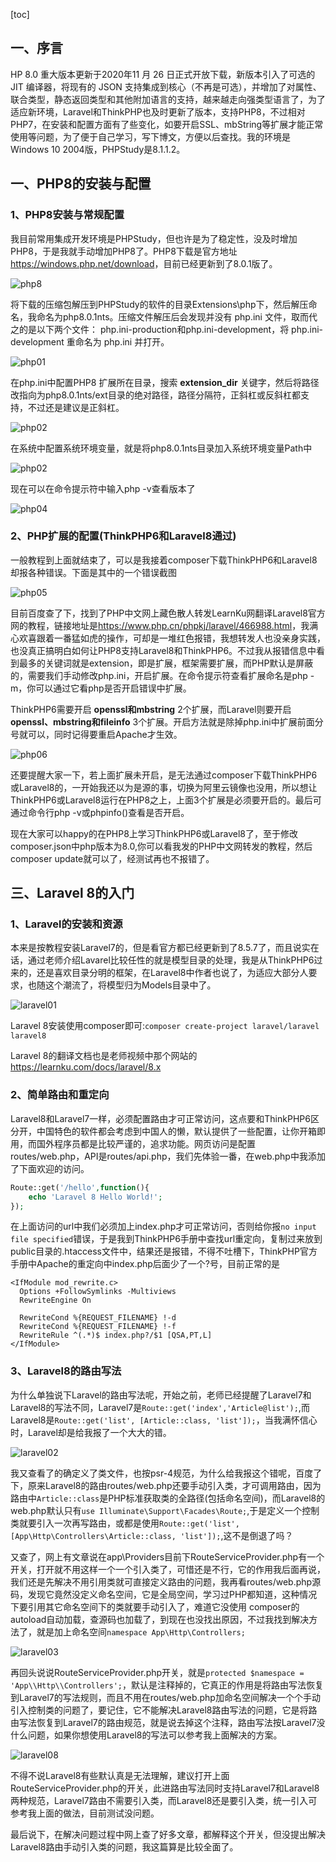 [toc]

## 一、序言

HP 8.0 重大版本更新于2020年11 月 26 日正式开放下载，新版本引入了可选的 JIT 编译器，将现有的 JSON 支持集成到核心（不再是可选），并增加了对属性、联合类型，静态返回类型和其他附加语言的支持，越来越走向强类型语言了，为了适应新环境，Laravel和ThinkPHP也及时更新了版本，支持PHP8，不过相对PHP7，在安装和配置方面有了些变化，如要开启SSL、mbString等扩展才能正常使用等问题，为了便于自己学习，写下博文，方便以后查找。我的环境是Windows 10 2004版，PHPStudy是8.1.1.2。

## 一、PHP8的安装与配置

### 1、PHP8安装与常规配置

我目前常用集成开发环境是PHPStudy，但也许是为了稳定性，没及时增加PHP8，于是我就手动增加PHP8了。PHP8下载是官方地址<https://windows.php.net/download>，目前已经更新到了8.0.1版了。

![php8](php8.png)

将下载的压缩包解压到PHPStudy的软件的目录Extensions\php下，然后解压命名，我命名为php8.0.1nts。压缩文件解压后会发现并没有 php.ini 文件，取而代之的是以下两个文件：
php.ini-production和php.ini-development，将 php.ini-development 重命名为 php.ini 并打开。

![php01](php01.png)

在php.ini中配置PHP8 扩展所在目录，搜索 **extension_dir** 关键字，然后将路径改指向为php8.0.1nts/ext目录的绝对路径，路径分隔符，正斜杠或反斜杠都支持，不过还是建议是正斜杠。

![php02](php02.png)

在系统中配置系统环境变量，就是将php8.0.1nts目录加入系统环境变量Path中

![php02](php03.png)

现在可以在命令提示符中输入php -v查看版本了

![php04](php04.png)

### 2、PHP扩展的配置(ThinkPHP6和Laravel8通过)

一般教程到上面就结束了，可以是我接着composer下载ThinkPHP6和Laravel8却报各种错误。下面是其中的一个错误截图

![php05](php05.png)

目前百度查了下，找到了PHP中文网上藏色散人转发LearnKu网翻译Laravel8官方网的教程，链接地址是<https://www.php.cn/phpkj/laravel/466988.html>，我满心欢喜跟着一番猛如虎的操作，可却是一堆红色报错，我想转发人也没亲身实践，也没真正搞明白如何让PHP8支持Laravel8和ThinkPHP6。不过我从报错信息中看到最多的关键词就是extension，即是扩展，框架需要扩展，而PHP默认是屏蔽的，需要我们手动修改php.ini，开启扩展。在命令提示符查看扩展命名是php -m，你可以通过它看php是否开启错误中扩展。

ThinkPHP6需要开启 **openssl和mbstring** 2个扩展，而Laravel则要开启 **openssl、mbstring和fileinfo** 3个扩展。开启方法就是除掉php.ini中扩展前面分号就可以，同时记得要重启Apache才生效。

![php06](php06.png)

还要提醒大家一下，若上面扩展未开启，是无法通过composer下载ThinkPHP6或Laravel8的，一开始我还以为是源的事，切换为阿里云镜像也没用，所以想让ThinkPHP6或Laravel8运行在PHP8之上，上面3个扩展是必须要开启的。最后可通过命令行php -v或phpinfo()查看是否开启。

现在大家可以happy的在PHP8上学习ThinkPHP6或Laravel8了，至于修改composer.json中php版本为8.0,你可以看我发的PHP中文网转发的教程，然后composer update就可以了，经测试再也不报错了。

## 三、Laravel 8的入门

### 1、Laravel的安装和资源

本来是按教程安装Laravel7的，但是看官方都已经更新到了8.5.7了，而且说实在话，通过老师介绍Lavarel比较任性的就是模型目录的处理，我是从ThinkPHP6过来的，还是喜欢目录分明的框架，在Laravel8中作者也说了，为适应大部分人要求，也随这个潮流了，将模型归为Models目录中了。

![laravel01](laravel01.png)

Laravel 8安装使用composer即可:`composer create-project laravel/laravel laravel8`

Laravel 8的翻译文档也是老师视频中那个网站的<https://learnku.com/docs/laravel/8.x>

### 2、简单路由和重定向

Laravel8和Laravel7一样，必须配置路由才可正常访问，这点要和ThinkPHP6区分开，中国特色的软件都会考虑到中国人的懒，默认提供了一些配置，让你开箱即用，而国外程序员都是比较严谨的，追求功能。网页访问是配置routes/web.php，API是routes/api.php，我们先体验一番，在web.php中我添加了下面欢迎的访问。

```php
Route::get('/hello',function(){
    echo 'Laravel 8 Hello World!';
});
```

在上面访问的url中我们必须加上index.php才可正常访问，否则给你报`no input file specified`错误，于是我到ThinkPHP6手册中查找url重定向，复制过来放到public目录的.htaccess文件中，结果还是报错，不得不吐槽下，ThinkPHP官方手册中Apache的重定向中index.php后面少了一个?号，目前正常的是

```
<IfModule mod_rewrite.c>
  Options +FollowSymlinks -Multiviews
  RewriteEngine On

  RewriteCond %{REQUEST_FILENAME} !-d
  RewriteCond %{REQUEST_FILENAME} !-f
  RewriteRule ^(.*)$ index.php?/$1 [QSA,PT,L]
</IfModule>
```

### 3、Laravel8的路由写法

为什么单独说下Laravel的路由写法呢，开始之前，老师已经提醒了Laravel7和Laravel8的写法不同，Laravel7是`Route::get('index','Article@list');`,而Laravel8是`Route::get('list', [Article::class, 'list']);`，当我满怀信心时，Laravel却是给我报了一个大大的错。

![laravel02](laravel02.png)


我又查看了的确定义了类文件，也按psr-4规范，为什么给我报这个错呢，百度了下，原来Laravel8的路由routes/web.php还要手动引入类，才可调用路由，因为路由中`Article::class`是PHP标准获取类的全路径(包括命名空间)，而Laravel8的web.php默认只有`use Illuminate\Support\Facades\Route;`,于是定义一个控制类就要引入一次再写路由，或都是使用`Route::get('list', [App\Http\Controllers\Article::class, 'list']);`,这不是倒退了吗？

又查了，网上有文章说在app\Providers目前下RouteServiceProvider.php有一个开关，打开就不用这样一个一个引入类了，可惜还是不行，它的作用我后面再说，我们还是先解决不用引用类就可直接定义路由的问题，我再看routes/web.php源码，发现它竟然没定义命名空间，它是全局空间，学习过PHP都知道，这种情况下要引用其它命名空间下的类就要手动引入了，难道它没使用 composer的autoload自动加载，查源码也加载了，到现在也没找出原因，不过我找到解决方法了，就是加上命名空间`namespace App\Http\Controllers;`

![laravel03](laravel03.png)

再回头说说RouteServiceProvider.php开关，就是`protected $namespace = 'App\\Http\\Controllers';`，默认是注释掉的，它真正的作用是将路由写法恢复到Laravel7的写法规则，而且不用在routes/web.php加命名空间解决一个个手动引入控制类的问题了，要记住，它不能解决Laravel8路由写法的问题，它是将路由写法恢复到Laravel7的路由规范，就是说去掉这个注释，路由写法按Laravel7没什么问题，如果你想使用Laravel8的写法可以参考我上面解决的方案。

![laravel08](laravel04.png)

不得不说Laravel8有些默认真是无法理解，建议打开上面RouteServiceProvider.php的开关，此进路由写法同时支持Laravel7和Laravel8两种规范，Laravel7路由不需要引入类，而Laravel8还是要引入类，统一引入可参考我上面的做法，目前测试没问题。

最后说下，在解决问题过程中网上查了好多文章，都解释这个开关，但没提出解决Laravel8路由手动引入类的问题，我这篇算是比较全面了。